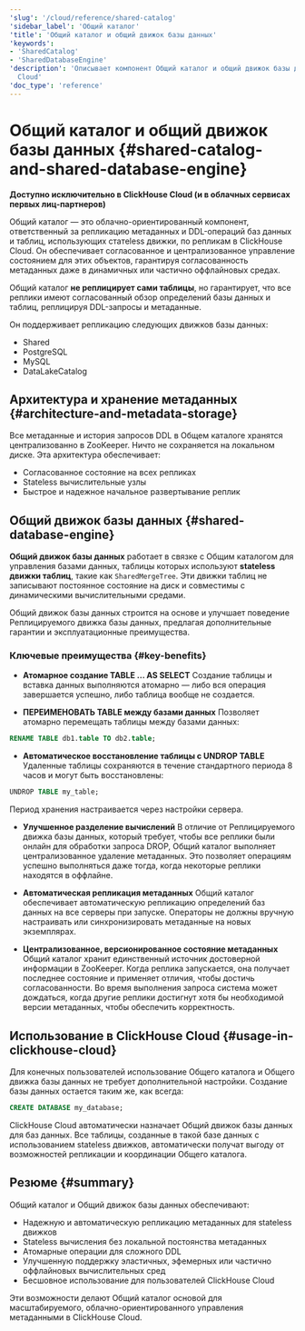 ```yaml
---
'slug': '/cloud/reference/shared-catalog'
'sidebar_label': 'Общий каталог'
'title': 'Общий каталог и общий движок базы данных'
'keywords':
- 'SharedCatalog'
- 'SharedDatabaseEngine'
'description': 'Описывает компонент Общий каталог и общий движок базы данных в ClickHouse
  Cloud'
'doc_type': 'reference'
---
```

# Общий каталог и общий движок базы данных {#shared-catalog-and-shared-database-engine}

**Доступно исключительно в ClickHouse Cloud (и в облачных сервисах первых лиц-партнеров)**

Общий каталог — это облачно-ориентированный компонент, ответственный за репликацию метаданных и DDL-операций баз данных и таблиц, использующих статeless движки, по репликам в ClickHouse Cloud. Он обеспечивает согласованное и централизованное управление состоянием для этих объектов, гарантируя согласованность метаданных даже в динамичных или частично оффлайновых средах.

Общий каталог **не реплицирует сами таблицы**, но гарантирует, что все реплики имеют согласованный обзор определений базы данных и таблиц, реплицируя DDL-запросы и метаданные.

Он поддерживает репликацию следующих движков базы данных:

- Shared
- PostgreSQL
- MySQL
- DataLakeCatalog

## Архитектура и хранение метаданных {#architecture-and-metadata-storage}

Все метаданные и история запросов DDL в Общем каталоге хранятся централизованно в ZooKeeper. Ничто не сохраняется на локальном диске. Эта архитектура обеспечивает:

- Согласованное состояние на всех репликах
- Stateless вычислительные узлы
- Быстрое и надежное начальное развертывание реплик

## Общий движок базы данных {#shared-database-engine}

**Общий движок базы данных** работает в связке с Общим каталогом для управления базами данных, таблицы которых используют **stateless движки таблиц**, такие как `SharedMergeTree`. Эти движки таблиц не записывают постоянное состояние на диск и совместимы с динамическими вычислительными средами.

Общий движок базы данных строится на основе и улучшает поведение Реплицируемого движка базы данных, предлагая дополнительные гарантии и эксплуатационные преимущества.

### Ключевые преимущества {#key-benefits}

- **Атомарное создание TABLE ... AS SELECT**
  Создание таблицы и вставка данных выполняются атомарно — либо вся операция завершается успешно, либо таблица вообще не создается.

- **ПЕРЕИМЕНОВАТЬ TABLE между базами данных**
  Позволяет атомарно перемещать таблицы между базами данных:
```sql
RENAME TABLE db1.table TO db2.table;
```

- **Автоматическое восстановление таблицы с UNDROP TABLE**
  Удаленные таблицы сохраняются в течение стандартного периода 8 часов и могут быть восстановлены:
```sql
UNDROP TABLE my_table;
```
  Период хранения настраивается через настройки сервера.

- **Улучшенное разделение вычислений**
  В отличие от Реплицируемого движка базы данных, который требует, чтобы все реплики были онлайн для обработки запроса DROP, Общий каталог выполняет централизованное удаление метаданных. Это позволяет операциям успешно выполняться даже тогда, когда некоторые реплики находятся в оффлайне.

- **Автоматическая репликация метаданных**
  Общий каталог обеспечивает автоматическую репликацию определений баз данных на все серверы при запуске. Операторы не должны вручную настраивать или синхронизировать метаданные на новых экземплярах.

- **Централизованное, версионированное состояние метаданных**
  Общий каталог хранит единственный источник достоверной информации в ZooKeeper. Когда реплика запускается, она получает последнее состояние и применяет отличия, чтобы достичь согласованности. Во время выполнения запроса система может дождаться, когда другие реплики достигнут хотя бы необходимой версии метаданных, чтобы обеспечить корректность.

## Использование в ClickHouse Cloud {#usage-in-clickhouse-cloud}

Для конечных пользователей использование Общего каталога и Общего движка базы данных не требует дополнительной настройки. Создание базы данных остается таким же, как всегда:

```sql
CREATE DATABASE my_database;
```

ClickHouse Cloud автоматически назначает Общий движок базы данных для баз данных. Все таблицы, созданные в такой базе данных с использованием stateless движков, автоматически получат выгоду от возможностей репликации и координации Общего каталога.

## Резюме {#summary}

Общий каталог и Общий движок базы данных обеспечивают:

- Надежную и автоматическую репликацию метаданных для stateless движков
- Stateless вычисления без локальной постоянства метаданных
- Атомарные операции для сложного DDL
- Улучшенную поддержку эластичных, эфемерных или частично оффлайновых вычислительных сред
- Бесшовное использование для пользователей ClickHouse Cloud

Эти возможности делают Общий каталог основой для масштабируемого, облачно-ориентированного управления метаданными в ClickHouse Cloud.